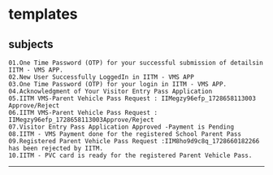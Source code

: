 # templates 

## subjects

    01.One Time Password (OTP) for your successful submission of detailsin IITM - VMS APP.
    02.New User Successfully LoggedIn in IITM - VMS APP
    03.One Time Password (OTP) for your login in IITM - VMS APP.
    04.Acknowledgment of Your Visitor Entry Pass Application
    05.IITM VMS-Parent Vehicle Pass Request : IIMegzy96efp_1728658113003 Approve/Reject
    06.IITM VMS-Parent Vehicle Pass Request : IIMegzy96efp_1728658113003Approve/Reject
    07.Visitor Entry Pass Application Approved -Payment is Pending
    08.IITM - VMS Payment done for the registered School Parent Pass
    09.Registered Parent Vehicle Pass Request :IIM8ho9d9c8q_1728660182266 has been rejected by IITM.
    10.IITM - PVC card is ready for the registered Parent Vehicle Pass.
 -------------------------------------------------------